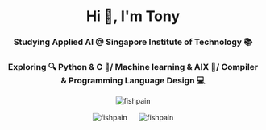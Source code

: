 <h1 align="center">Hi 👋, I'm Tony</h1>
<h3 align="center">Studying Applied AI @ Singapore Institute of Technology 📚</h3>
<h3 align="center">Exploring 🔍 Python & C 👾/ Machine learning & AIX 🤖/ Compiler & Programming Language Design 💻</h3>
<p align="center"><img src="https://komarev.com/ghpvc/?username=fishpain&label=Visitors&color=0e75b6&style=plastic" alt="fishpain" /> </p>
<p align="center">
<img align="center" src="https://github-readme-stats.vercel.app/api/top-langs?username=fishpain&show_icons=true&theme=dark&locale=en&layout=compact" alt="fishpain" />
&nbsp&nbsp&nbsp&nbsp
<img align="center" src="https://github-readme-stats.vercel.app/api?username=fishpain&show_icons=true&theme=dark&hide_title=true" alt="fishpain" />
</p>

